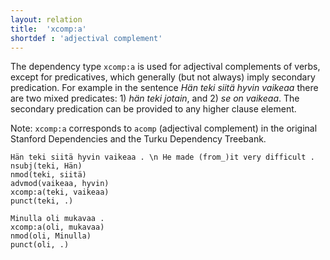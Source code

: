 ```yaml
---
layout: relation
title:  'xcomp:a'
shortdef : 'adjectival complement'
---
```


The dependency type `xcomp:a` is used for adjectival complements of
verbs, except for predicatives, which generally (but not always) imply secondary predication. For example in the sentence _Hän teki siitä hyvin vaikeaa_ there are two mixed predicates: 1) _hän teki jotain_, and 2) _se on vaikeaa_. The secondary predication can be provided to any higher clause element.

Note: `xcomp:a` corresponds to `acomp` (adjectival complement) in
the original Stanford Dependencies and the Turku Dependency
Treebank.

~~~ sdparse
Hän teki siitä hyvin vaikeaa . \n He made (from_)it very difficult .
nsubj(teki, Hän)
nmod(teki, siitä)
advmod(vaikeaa, hyvin)
xcomp:a(teki, vaikeaa)
punct(teki, .)
~~~

~~~ sdparse
Minulla oli mukavaa .
xcomp:a(oli, mukavaa)
nmod(oli, Minulla)
punct(oli, .)
~~~



